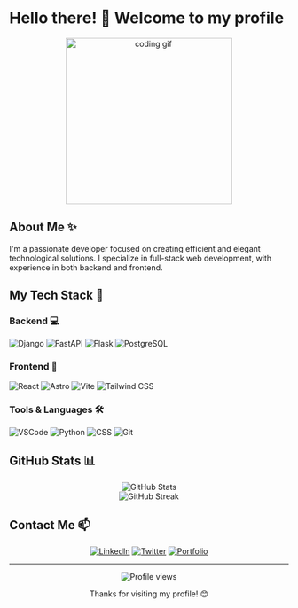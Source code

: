 # Hello there! 👋 Welcome to my profile

<div align="center">
  <img src="https://media.giphy.com/media/qgQUggAC3Pfv687qPC/giphy.gif" width="300" alt="coding gif">
</div>

## About Me ✨

I'm a passionate developer focused on creating efficient and elegant technological solutions. I specialize in full-stack web development, with experience in both backend and frontend.

## My Tech Stack 🚀

### Backend 💻
![Django](https://img.shields.io/badge/-Django-092E20?style=flat-square&logo=django&logoColor=white)
![FastAPI](https://img.shields.io/badge/-FastAPI-009688?style=flat-square&logo=fastapi&logoColor=white)
![Flask](https://img.shields.io/badge/-Flask-000000?style=flat-square&logo=flask&logoColor=white)
![PostgreSQL](https://img.shields.io/badge/-PostgreSQL-336791?style=flat-square&logo=postgresql&logoColor=white)

### Frontend 🎨
![React](https://img.shields.io/badge/-React-61DAFB?style=flat-square&logo=react&logoColor=black)
![Astro](https://img.shields.io/badge/-Astro-FF5D01?style=flat-square&logo=astro&logoColor=white)
![Vite](https://img.shields.io/badge/-Vite-646CFF?style=flat-square&logo=vite&logoColor=white)
![Tailwind CSS](https://img.shields.io/badge/-Tailwind_CSS-38B2AC?style=flat-square&logo=tailwind-css&logoColor=white)

### Tools & Languages 🛠️
![VSCode](https://img.shields.io/badge/-VSCode-007ACC?style=flat-square&logo=visual-studio-code&logoColor=white)
![Python](https://img.shields.io/badge/-Python-3776AB?style=flat-square&logo=python&logoColor=white)
![CSS](https://img.shields.io/badge/-CSS-1572B6?style=flat-square&logo=css3&logoColor=white)
![Git](https://img.shields.io/badge/-Git-F05032?style=flat-square&logo=git&logoColor=white)

## GitHub Stats 📊

<div align="center">
  <img src="https://github-readme-stats.vercel.app/api?username=YOUR_GITHUB_USERNAME&show_icons=true&theme=dracula" alt="GitHub Stats" />
</div>

<div align="center">
  <img src="https://github-readme-streak-stats.herokuapp.com/?user=YOUR_GITHUB_USERNAME&theme=dracula" alt="GitHub Streak" />
</div>

## Contact Me 📫

<div align="center">
  
[![LinkedIn](https://img.shields.io/badge/-LinkedIn-0077B5?style=for-the-badge&logo=linkedin&logoColor=white)](https://linkedin.com/in/YOUR_LINKEDIN_PROFILE)
[![Twitter](https://img.shields.io/badge/-Twitter-1DA1F2?style=for-the-badge&logo=twitter&logoColor=white)](https://twitter.com/YOUR_TWITTER_PROFILE)
[![Portfolio](https://img.shields.io/badge/-Portfolio-000000?style=for-the-badge&logo=react&logoColor=white)](https://YOUR_WEBSITE)

</div>

---

<div align="center">
  <img src="https://komarev.com/ghpvc/?username=YOUR_GITHUB_USERNAME&color=blueviolet" alt="Profile views" />
  <p>Thanks for visiting my profile! 😊</p>
</div>
